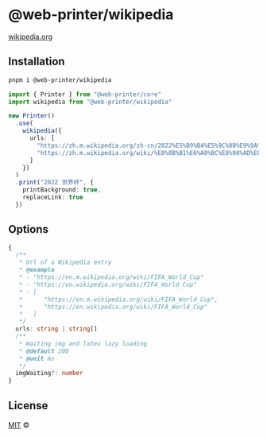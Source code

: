 # @web-printer/wikipedia

[wikipedia.org](https://wikipedia.org)

## Installation
```bash
pnpm i @web-printer/wikipedia
```

```ts
import { Printer } from "@web-printer/core"
import wikipedia from "@web-printer/wikipedia"

new Printer()
  .use(
    wikipedia({
      urls: [
        "https://zh.m.wikipedia.org/zh-cn/2022%E5%B9%B4%E5%9C%8B%E9%9A%9B%E8%B6%B3%E5%8D%94%E4%B8%96%E7%95%8C%E7%9B%83",
        "https://zh.m.wikipedia.org/wiki/%E8%8B%B1%E6%A0%BC%E8%98%AD%E8%B6%B3%E7%90%83%E4%BB%A3%E8%A1%A8%E9%9A%8A"
      ]
    })
  )
  .print("2022 世界杯", {
    printBackground: true,
    replaceLink: true
  })
```

## Options

```ts
{
  /**
   * Url of a Wikipedia entry
   * @example
   * - "https://en.m.wikipedia.org/wiki/FIFA_World_Cup"
   * - "https://en.wikipedia.org/wiki/FIFA_World_Cup"
   * - [
   *      "https://en.m.wikipedia.org/wiki/FIFA_World_Cup",
   *      "https://en.wikipedia.org/wiki/FIFA_World_Cup"
   *   ]
   */
  urls: string | string[]
  /**
   * Waiting img and latex lazy loading
   * @default 200
   * @unit ms
   */
  imgWaiting?: number
}
```

## License

<a href="https://github.com/busiyiworld/web-printer/blob/main/LICENSE">MIT</a> <span>©</span> <a href="https://github.com/ourongxing"><img width=15 src="https://avatars.githubusercontent.com/u/48356807?v=4"></a>
